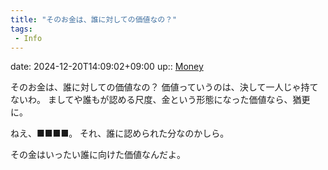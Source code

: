 ```yaml
---
title: "そのお金は、誰に対しての価値なの？"
tags:
 - Info
---
```


date: 2024-12-20T14:09:02+09:00
up:: [Money](../Bar/Novel/Topics/Money.md)

そのお金は、誰に対しての価値なの？
価値っていうのは、決して一人じゃ持てないわ。
ましてや誰もが認める尺度、金という形態になった価値なら、猶更に。

ねえ、■■■■。
それ、誰に認められた分なのかしら。

その金はいったい誰に向けた価値なんだよ。